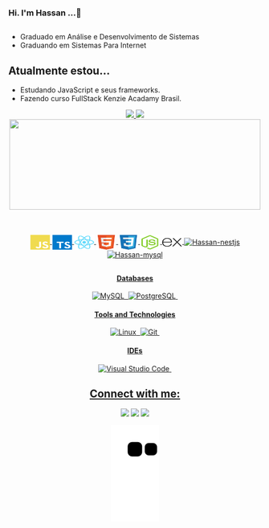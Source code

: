 ### Hi. I'm Hassan ...👋

## 


* Graduado em Análise e Desenvolvimento de Sistemas
* Graduando em Sistemas Para Internet

## Atualmente estou...
* Estudando JavaScript e seus frameworks. 
* Fazendo curso FullStack Kenzie Acadamy Brasil.


 
<div align="center">
  <a href="https://github.com/hassanrodrigues">
  <img height="180em" src="https://github-readme-stats.vercel.app/api?username=hassanrodrigues&show_icons=true&theme=transparent&include_all_commits=true&count_private=true"/>
 
  <img height="180em" src="https://github-readme-stats.vercel.app/api/top-langs/?username=hassanrodrigues&layout=compact&langs_count=7&theme=outrun"/>
   </br>
  <img height="180em" src="https://github-readme-stats.vercel.app/api/pin/?username=hassanrodrigues&repo=github-readme-stats&show_owner=true&theme=transparent" width=500></img>
  
##

<div style="display: inline_block"><br>
  <img align="center" alt="Hassan-Js" height="30" width="40" src="https://raw.githubusercontent.com/devicons/devicon/master/icons/javascript/javascript-plain.svg">
  <img align="center" alt="Hassan-Ts" height="30" width="40" src="https://raw.githubusercontent.com/devicons/devicon/master/icons/typescript/typescript-plain.svg">
  <img align="center" alt="Hassan-React" height="30" width="40" src="https://raw.githubusercontent.com/devicons/devicon/master/icons/react/react-original.svg">
  <img align="center" alt="Hassan-HTML" height="30" width="40" src="https://raw.githubusercontent.com/devicons/devicon/master/icons/html5/html5-original.svg">
  <img align="center" alt="Hassan-CSS" height="30" width="40" src="https://raw.githubusercontent.com/devicons/devicon/master/icons/css3/css3-original.svg">
  <img align="center" alt="Hassan-node" height="30" width="40" src="https://raw.githubusercontent.com/devicons/devicon/master/icons/nodejs/nodejs-original.svg">
  <img align="center" alt="Hassan-express" height="30" width="40" src="https://raw.githubusercontent.com/devicons/devicon/master/icons/express/express-original.svg">
  <img align="center" alt="Hassan-nestjs" height="30" width="40" src="https://cdn.jsdelivr.net/gh/devicons/devicon/icons/nestjs/nestjs-plain.svg">
  <img  align="center" alt="Hassan-mysql" height="30" width="40" src="https://cdn.jsdelivr.net/gh/devicons/devicon/icons/mysql/mysql-original.svg" />
</div>

##

#### Databases

![MySQL](https://img.shields.io/badge/MySQL-00000F?style=for-the-badge&logo=mysql&logoColor=white)&nbsp;
![PostgreSQL](https://img.shields.io/badge/PostgreSQL-316192?style=for-the-badge&logo=postgresql&logoColor=white)&nbsp;

#### Tools and Technologies

![Linux](https://img.shields.io/badge/Linux-FCC624?style=for-the-badge&logo=linux&logoColor=black)&nbsp;
![Git](https://img.shields.io/badge/GIT-E44C30?style=for-the-badge&logo=git&logoColor=white)&nbsp;


#### IDEs

![Visual Studio Code](https://img.shields.io/badge/Visual%20Studio%20Code-0078d7.svg?style=for-the-badge&logo=visual-studio-code&logoColor=white)&nbsp;



## Connect with me:
  
  <div> 
  <a href="https://instagram.com/hassanrodriguess" target="_blank"><img src="https://img.shields.io/badge/-Instagram-%23E4405F?style=for-the-badge&logo=instagram&logoColor=white" target="_blank"></a>
  <a href = "mailto:hassanrodrigues14@gmail.com"><img src="https://img.shields.io/badge/-Gmail-%23333?style=for-the-badge&logo=gmail&logoColor=white" target="_blank"></a>
  <a href="https://www.linkedin.com/in/hassanrodrigues" target="_blank"><img src="https://img.shields.io/badge/-LinkedIn-%230077B5?style=for-the-badge&logo=linkedin&logoColor=white" target="_blank"></a> 
 
  ![Snake animation](https://github.com/hassanrodrigues/hassanrodrigues/blob/output/github-contribution-grid-snake.svg) 
 
</div>
  


